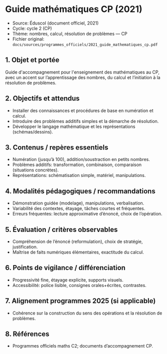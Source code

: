 # Guide mathématiques CP (2021)

- Source: Éduscol (document officiel, 2021)
- Cycle: cycle 2 (CP)
- Thème: nombres, calcul, résolution de problèmes — CP
- Fichier original: `docs/sources/programmes_officiels/2021_guide_mathematiques_cp.pdf`

## 1. Objet et portée
Guide d'accompagnement pour l'enseignement des mathématiques au CP, avec un accent sur l’apprentissage des nombres, du calcul et l’initiation à la résolution de problèmes.

## 2. Objectifs et attendus
- Installer des connaissances et procédures de base en numération et calcul.
- Introduire des problèmes additifs simples et la démarche de résolution.
- Développer le langage mathématique et les représentations (schémas/dessins).

## 3. Contenus / repères essentiels
- Numération (jusqu’à 100), addition/soustraction en petits nombres.
- Problèmes additifs: transformation, combinaison, comparaison (situations concrètes).
- Représentations: schématisation simple, matériel, manipulations.

## 4. Modalités pédagogiques / recommandations
- Démonstration guidée (modelage), manipulations, verbalisation.
- Variabilité des contextes, étayage, tâches courtes et fréquentes.
- Erreurs fréquentes: lecture approximative d’énoncé, choix de l’opération.

## 5. Évaluation / critères observables
- Compréhension de l’énoncé (reformulation), choix de stratégie, justification.
- Maîtrise de faits numériques élémentaires, exactitude du calcul.

## 6. Points de vigilance / différenciation
- Progressivité fine, étayage explicite, supports visuels.
- Accessibilité: police lisible, consignes orales+écrites, contrastes.

## 7. Alignement programmes 2025 (si applicable)
- Cohérence sur la construction du sens des opérations et la résolution de problèmes.

## 8. Références
- Programmes officiels maths C2; documents d’accompagnement CP.
